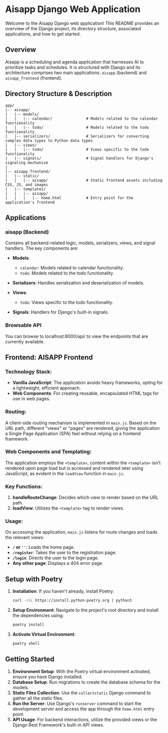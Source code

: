 # Aisapp Django Web Application

Welcome to the Aisapp Django web application! This README provides an overview of the Django project, its directory structure, associated applications, and how to get started.

## Overview

Aisapp is a scheduling and agenda application that harnesses AI to prioritize tasks and schedules. It is structured with Django and its architecture comprises two main applications: `aisapp` (backend) and `aisapp_frontend` (frontend).

## Directory Structure & Description

```
app/
|-- aisapp/
|   |-- models/
|   |   |-- calendar/               # Models related to the calendar functionality
|   |   |-- todo/                   # Models related to the todo functionality
|   |-- serializers/                # Serializers for converting complex data types to Python data types
|   |-- views/
|   |   |-- todo/                   # Views specific to the todo functionality
|   |-- signals/                    # Signal handlers for Django's signaling mechanism
|
|-- aisapp_frontend/
|   |-- static/
|   |   |-- aisapp/                 # Static frontend assets including CSS, JS, and images
|   |-- templates/
|   |   |-- aisapp/
|   |   |   |-- home.html           # Entry point for the application's frontend
```

## Applications

### aisapp (Backend)

Contains all backend-related logic, models, serializers, views, and signal handlers. The key components are:

- **Models**: 
  - `calendar`: Models related to calendar functionality.
  - `todo`: Models related to the todo functionality.
  
- **Serializers**: Handles serialization and deserialization of models.
- **Views**: 
  - `todo`: Views specific to the todo functionality.
- **Signals**: Handlers for Django's built-in signals.
  
### Browsable API

You can browse to localhost:8000/api/ to view the endpoints that are currently available.

## Frontend: AISAPP Frontend

### Technology Stack:

- **Vanilla JavaScript**: The application avoids heavy frameworks, opting for a lightweight, efficient approach.
- **Web Components**: For creating reusable, encapsulated HTML tags for use in web pages.

### Routing:

A client-side routing mechanism is implemented in `main.js`. Based on the URL path, different "views" or "pages" are rendered, giving the application a Single Page Application (SPA) feel without relying on a frontend framework.

### Web Components and Templating:

The application employs the `<template>`, content within the `<template>` isn't rendered upon page load but is accessed and rendered later using JavaScript, as evident in the `loadView` function in `main.js`.

### Key Functions:

1. **handleRouteChange**: Decides which view to render based on the URL path.
2. **loadView**: Utilizes the `<template>` tag to render views.

### Usage:

On accessing the application, `main.js` listens for route changes and loads the relevant views:

- **`/` or `''`**: Loads the home page.
- **`/register`**: Takes the user to the registration page.
- **`/login`**: Directs the user to the login page.
- **Any other page**: Displays a 404 error page.

## Setup with Poetry

1. **Installation**: If you haven't already, install Poetry:
   ```bash
   curl -sSL https://install.python-poetry.org | python3
   ```

2. **Setup Environment**: Navigate to the project's root directory and install the dependencies using:
   ```bash
   poetry install
   ```

3. **Activate Virtual Environment**:
   ```bash
   poetry shell
   ```

## Getting Started

1. **Environment Setup**: With the Poetry virtual environment activated, ensure you have Django installed.
2. **Database Setup**: Run migrations to create the database schema for the models.
3. **Static Files Collection**: Use the `collectstatic` Django command to gather all the static files.
4. **Run the Server**: Use Django's `runserver` command to start the development server and access the app through the `home.html` entry point.
5. **API Usage**: For backend interactions, utilize the provided views or the Django Rest Framework's built-in API views.

